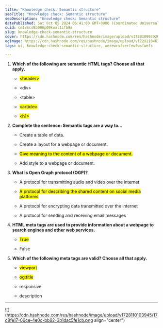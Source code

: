 ```yaml
---
title: "Knowledge check: Semantic structure"
seoTitle: "Knowledge check: Semantic structure"
seoDescription: "Knowledge check: Semantic structure"
datePublished: Sat Oct 05 2024 06:41:09 GMT+0000 (Coordinated Universal Time)
cuid: cm1vscs8b000p09kwal1ifb9a
slug: knowledge-check-semantic-structure
cover: https://cdn.hashnode.com/res/hashnode/image/upload/v1728109979207/e88ba74e-a244-4d9e-80ff-34cbbe845923.png
ogImage: https://cdn.hashnode.com/res/hashnode/image/upload/v1728110461066/54c0e505-901c-4b92-91bc-ce89ebe3937d.png
tags: ui, knowledge-check-semantic-structure, werewrsfserfewfwsfwefs

---
```


1. **Which of the following are semantic HTML tags? Choose all that apply.**
    
    * <mark>&lt;header&gt;</mark>
        
    * &lt;div&gt;
        
    * &lt;table&gt;
        
    * <mark>&lt;article&gt;</mark>
        
    * <mark>&lt;h1&gt;</mark>
        
2. **Complete the sentence: Semantic tags are a way to...**
    
    * Create a table of data.
        
    * Create a layout for a webpage or document.
        
    * <mark>Give meaning to the content of a webpage or document.</mark>
        
    * Add style to a webpage or document.
        
3. **What is Open Graph protocol (OGP)?**
    
    * A protocol for transmitting audio and video over the internet
        
    * <mark>A protocol for describing the shared content on social media platforms</mark>
        
    * A protocol for encrypting data transmitted over the internet
        
    * A protocol for sending and receiving email messages
        
4. **HTML meta tags are used to provide information about a webpage to search engines and other web services.**
    
    * <mark>True</mark>
        
    * False
        
5. **Which of the following meta tags are valid? Choose all that apply.**
    
    * <mark>viewport</mark>
        
    * <mark>og:title</mark>
        
    * responsive
        
    * description
        

---

![](https://cdn.hashnode.com/res/hashnode/image/upload/v1728110103945/17c8fe17-06ce-4e0c-bb62-3b1dac5fe1cb.png align="center")